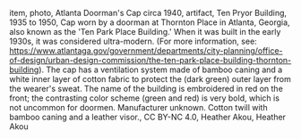 item, photo, Atlanta Doorman's Cap circa 1940, artifact, Ten Pryor Building, 1935 to 1950, Cap worn by a doorman at Thornton Place in Atlanta, Georgia, also known as the 'Ten Park Place Building.'  When it was built in the early 1930s, it was considered ultra-modern.  (For more information, see: https://www.atlantaga.gov/government/departments/city-planning/office-of-design/urban-design-commission/the-ten-park-place-building-thornton-building).  The cap has a ventilation system made of bamboo caning and a white inner layer of cotton fabric to protect the (dark green) outer layer from the wearer's sweat.  The name of the building is embroidered in red on the front; the contrasting color scheme (green and red) is very bold, which is not uncommon for doormen.  Manufacturer unknown.  Cotton twill with bamboo caning and a leather visor., CC BY-NC 4.0, Heather Akou, Heather Akou